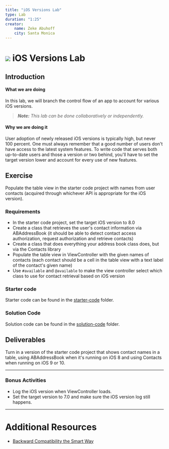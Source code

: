 ```yaml
---
title: "iOS Versions Lab"
type: Lab
duration: "1:25"
creator:
    name: Zeke Abuhoff
    city: Santa Monica
---
```


# ![](https://ga-dash.s3.amazonaws.com/production/assets/logo-9f88ae6c9c3871690e33280fcf557f33.png) iOS Versions Lab

## Introduction

#### What we are doing

In this lab, we will branch the control flow of an app to account for various iOS versions.

> ***Note:*** _This lab can be done collaboratively or independently._


#### Why we are doing it

User adoption of newly released iOS versions is typically high, but never 100 percent. One must always remember that a good number of users don't have access to the latest system features. To write code that serves both up-to-date users and those a version or two behind, you'll have to set the target version lower and account for every use of new features.

## Exercise

Populate the table view in the starter code project with names from user contacts (acquired through whichever API is appropriate for the iOS version).

### Requirements

+ In the starter code project, set the target iOS version to 8.0
+ Create a class that retrieves the user's contact information via ABAddressBook (it should be able to detect contact access authorization, request authorization and retrieve contacts)
+ Create a class that does everything your address book class does, but via the Contacts library
+ Populate the table view in ViewController with the given names of contacts (each contact should be a cell in the table view with a text label of the contact's given name)
+ Use ```#available``` and ```@available``` to make the view controller select which class to use for contact retrieval based on iOS version

### Starter code

Starter code can be found in the [starter-code](starter-code) folder.

### Solution Code

Solution code can be found in the [solution-code](solution-code) folder.

## Deliverables

Turn in a version of the starter code project that shows contact names in a table, using ABAddressBook when it's running on iOS 8 and using Contacts when running on iOS 9 or 10.

---

### Bonus Activities

+ Log the iOS version when ViewController loads.
+ Set the target version to 7.0 and make sure the iOS version log still happens.

---

# Additional Resources

+ [Backward Compatibility the Smart Way](https://www.hackingwithswift.com/new-syntax-swift-2-availability-checking)
